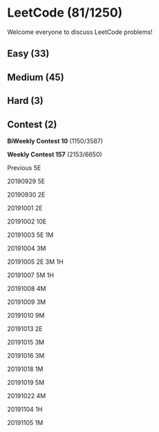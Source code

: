 # LeetCode (81/1250)
Welcome everyone to discuss LeetCode problems!

## Easy (33) 

## Medium (45)

## Hard (3)

## Contest (2)

**BiWeekly Contest 10** (1150/3587)

**Weekly Contest 157** (2153/6650)

Previous 5E

20190929 5E

20190930 2E

20191001 2E

20191002 10E

20191003 5E 1M

20191004 3M

20191005 2E 3M 1H

20191007 5M 1H

20191008 4M

20191009 3M

20191010 9M

20191013 2E

20191015 3M

20191016 3M

20191018 1M

20191019 5M

20191022 4M

20191104 1H

20191105 1M